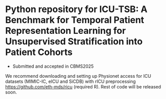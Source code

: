 # Python  repository for ICU-TSB: A Benchmark for Temporal Patient Representation Learning for Unsupervised Stratification into Patient Cohorts 
- Submitted and accepted in CBMS2025

We recommend downloading and setting up Physionet access for ICU datasets (MIMIC-IC, eICU and SiCDB) with rICU preprocessing https://github.com/eth-mds/ricu (required R). 
Rest of code will be released soon.
